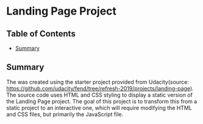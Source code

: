 # Landing Page Project

## Table of Contents

* [Summary](#summary)

## Summary

The was created using the starter project provided from Udacity(source: https://github.com/udacity/fend/tree/refresh-2019/projects/landing-page). The source code uses HTML and CSS styling to display a static version of the Landing Page project. The goal of this project is to transform this from a static project to an interactive one, which will require modifying the HTML and CSS files, but primarily the JavaScript file.
